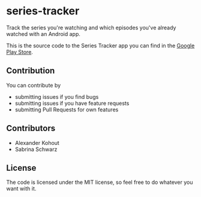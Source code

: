 series-tracker
==============

Track the series you're watching and which episodes you've already watched
with an Android app.

This is the source code to the Series Tracker app you can find in the
[Google Play Store](https://play.google.com/store/apps/details?id=seriesreminder "Google Play Store Link").

## Contribution

You can contribute by

* submitting issues if you find bugs
* submitting issues if you have feature requests
* submitting Pull Requests for own features

## Contributors

* Alexander Kohout
* Sabrina Schwarz

## License

The code is licensed under the MIT license, so feel free to do whatever you
want with it.

